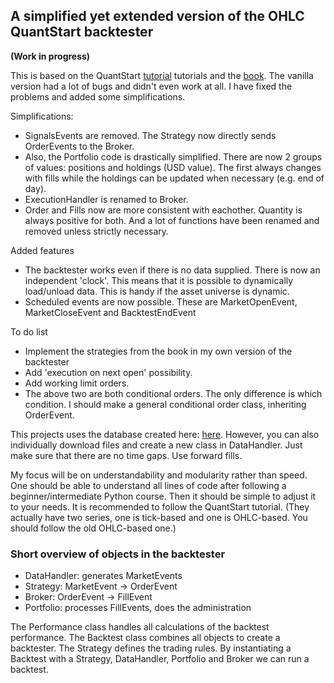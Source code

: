 ## A simplified yet extended version of the OHLC QuantStart backtester

**(Work in progress)**

This is based on the QuantStart [tutorial](http://www.quantstart.com/articles/Event-Driven-Backtesting-with-Python-Part-I/) tutorials and the [book](http://www.quantstart.com/successful-algorithmic-trading-ebook/). The vanilla version had a lot of bugs and didn't even work at all. I have fixed the problems and added some simplifications. 

Simplifications:
* SignalsEvents are removed. The Strategy now directly sends OrderEvents to the Broker.
* Also, the Portfolio code is drastically simplified. There are now 2 groups of values: positions and holdings (USD value). The first always changes with fills while the holdings can be updated when necessary (e.g. end of day).
* ExecutionHandler is renamed to Broker. 
* Order and Fills now are more consistent with eachother. Quantity is always positive for both.
And a lot of functions have been renamed and removed unless strictly necessary.

Added features
* The backtester works even if there is no data supplied. There is now an independent 'clock'. This means that it is possible to dynamically load/unload data. This is handy if the asset universe is dynamic.
* Scheduled events are now possible. These are MarketOpenEvent, MarketCloseEvent and BacktestEndEvent

To do list
* Implement the strategies from the book in my own version of the backtester
* Add 'execution on next open' possibility.
* Add working limit orders.
* The above two are both conditional orders. The only difference is which condition. I should make a general conditional order class, inheriting OrderEvent.

This projects uses the database created here: [here](https://github.com/shinathan/polygon.io-stock-database). However, you can also individually download files and create a new class in DataHandler. Just make sure that there are no time gaps. Use forward fills.

My focus will be on understandability and modularity rather than speed. One should be able to understand all lines of code after following a beginner/intermediate Python course. Then it should be simple to adjust it to your needs. It is recommended to follow the QuantStart tutorial. (They actually have two series, one is tick-based and one is OHLC-based. You should follow the old OHLC-based one.)

### Short overview of objects in the backtester
* DataHandler: generates MarketEvents
* Strategy: MarketEvent -> OrderEvent
* Broker: OrderEvent -> FillEvent
* Portfolio: processes FillEvents, does the administration

The Performance class handles all calculations of the backtest performance. The Backtest class combines all objects to create a backtester. The Strategy defines the trading rules. By instantiating a Backtest with a Strategy, DataHandler, Portfolio and Broker we can run a backtest.
